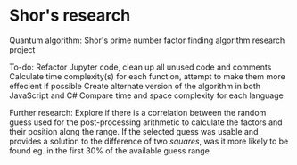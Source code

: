 # Shor's research
Quantum algorithm: Shor's prime number factor finding algorithm research project

To-do:
Refactor Jupyter code, clean up all unused code and comments
Calculate time complexity(s) for each function, attempt to make them more effecient if possible
Create alternate version of the algorithm in both JavaScript and C#
Compare time and space complexity for each language

Further research:
Explore if there is a correlation between the random guess used for the post-processing arithmetic to calculate the factors and their position along the range. If the selected guess was usable and provides a solution to the difference of two *squares*, was it more likely to be found eg. in the first 30% of the available guess range.
